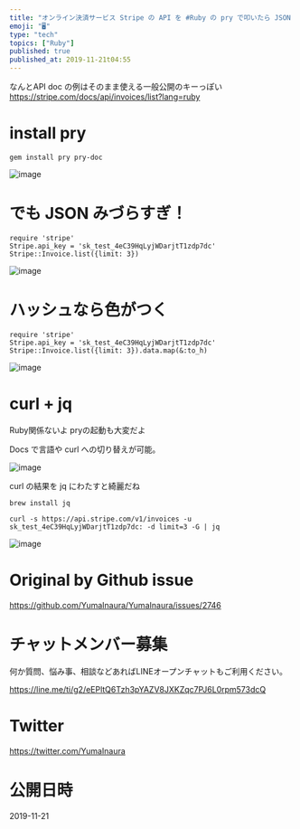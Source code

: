 ```yaml
---
title: "オンライン決済サービス Stripe の API を #Ruby の pry で叩いたら JSON が見にくいので pry-doc で色付け"
emoji: "🖥"
type: "tech"
topics: ["Ruby"]
published: true
published_at: 2019-11-21t04:55
---
```


なんとAPI doc の例はそのまま使える一般公開のキーっぽい
https://stripe.com/docs/api/invoices/list?lang=ruby


# install pry

```
gem install pry pry-doc
```

![image](https://user-images.githubusercontent.com/13635059/69239380-66e23480-0bdd-11ea-8325-7b66e502738f.png)

# でも JSON みづらすぎ！

```
require 'stripe'
Stripe.api_key = 'sk_test_4eC39HqLyjWDarjtT1zdp7dc'
Stripe::Invoice.list({limit: 3})
```

![image](https://user-images.githubusercontent.com/13635059/69239446-9133f200-0bdd-11ea-8493-2ef3f6ac7452.png)

# ハッシュなら色がつく


```
require 'stripe'
Stripe.api_key = 'sk_test_4eC39HqLyjWDarjtT1zdp7dc'
Stripe::Invoice.list({limit: 3}).data.map(&:to_h)
```

![image](https://user-images.githubusercontent.com/13635059/69239502-bb85af80-0bdd-11ea-83b0-d68509ee222a.png)

# curl + jq 

Ruby関係ないよ
pryの起動も大変だよ

Docs で言語や curl への切り替えが可能。

![image](https://user-images.githubusercontent.com/13635059/69239585-e7089a00-0bdd-11ea-8e2b-2db9eafa97e2.png)

curl の結果を jq にわたすと綺麗だね

`brew install jq`

`curl -s https://api.stripe.com/v1/invoices -u sk_test_4eC39HqLyjWDarjtT1zdp7dc: -d limit=3 -G | jq`

![image](https://user-images.githubusercontent.com/13635059/69239552-d35d3380-0bdd-11ea-9be6-90c375762cdb.png)


# Original by Github issue

https://github.com/YumaInaura/YumaInaura/issues/2746








<!-- Update From Qiita API -->

# チャットメンバー募集


何か質問、悩み事、相談などあればLINEオープンチャットもご利用ください。

https://line.me/ti/g2/eEPltQ6Tzh3pYAZV8JXKZqc7PJ6L0rpm573dcQ





# Twitter


https://twitter.com/YumaInaura


<!-- Update From Qiita API -->



# 公開日時

2019-11-21
